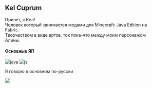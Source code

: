 ## Kel Cuprum
Привет, я Кел!<br>
Человек который занимается модами для Minecraft: Java Edition на Fabric.<br>
Творчеством в виде артов, ток пока-что между моим персонажом Алины.

#### Основные ЯП
[![java](https://kelcuprum.ru/ass/budge/profile/java.svg)](https://adoptium.net)
[![js](https://kelcuprum.ru/ass/budge/profile/js.svg)](https://nodejs.org/)

Я говорю в основном по-русски

<a href="https://modrinth.com/mod/alinlib"><img src="https://kelcuprum.ru/ass/budge/alina%20about.svg" /></a>
  
